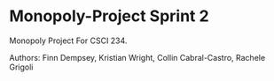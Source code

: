 # Monopoly-Project Sprint 2
Monopoly Project For CSCI 234. 

Authors: Finn Dempsey, Kristian Wright, Collin Cabral-Castro, Rachele Grigoli



